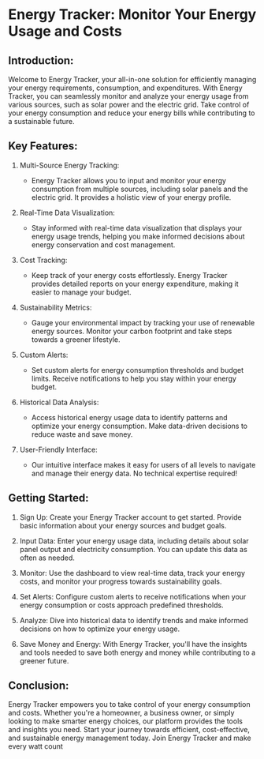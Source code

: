 
# Energy Tracker: Monitor Your Energy Usage and Costs 


## Introduction:

Welcome to Energy Tracker, your all-in-one solution for efficiently managing your energy requirements, consumption, and expenditures. With Energy Tracker, you can seamlessly monitor and analyze your energy usage from various sources, such as solar power and the electric grid. Take control of your energy consumption and reduce your energy bills while contributing to a sustainable future.

## Key Features:

1. Multi-Source Energy Tracking:
   - Energy Tracker allows you to input and monitor your energy consumption from multiple sources, including solar panels and the electric grid. It provides a holistic view of your energy profile.

2. Real-Time Data Visualization:
   - Stay informed with real-time data visualization that displays your energy usage trends, helping you make informed decisions about energy conservation and cost management.

3. Cost Tracking:
   - Keep track of your energy costs effortlessly. Energy Tracker provides detailed reports on your energy expenditure, making it easier to manage your budget.

4. Sustainability Metrics:
   - Gauge your environmental impact by tracking your use of renewable energy sources. Monitor your carbon footprint and take steps towards a greener lifestyle.

5. Custom Alerts:
   - Set custom alerts for energy consumption thresholds and budget limits. Receive notifications to help you stay within your energy budget.

6. Historical Data Analysis:
   - Access historical energy usage data to identify patterns and optimize your energy consumption. Make data-driven decisions to reduce waste and save money.

7. User-Friendly Interface:
   - Our intuitive interface makes it easy for users of all levels to navigate and manage their energy data. No technical expertise required!

## Getting Started:

1. Sign Up: Create your Energy Tracker account to get started. Provide basic information about your energy sources and budget goals.

2. Input Data: Enter your energy usage data, including details about solar panel output and electricity consumption. You can update this data as often as needed.

3. Monitor: Use the dashboard to view real-time data, track your energy costs, and monitor your progress towards sustainability goals.

4. Set Alerts: Configure custom alerts to receive notifications when your energy consumption or costs approach predefined thresholds.

5. Analyze: Dive into historical data to identify trends and make informed decisions on how to optimize your energy usage.

6. Save Money and Energy: With Energy Tracker, you'll have the insights and tools needed to save both energy and money while contributing to a greener future.

## Conclusion:

Energy Tracker empowers you to take control of your energy consumption and costs. Whether you're a homeowner, a business owner, or simply looking to make smarter energy choices, our platform provides the tools and insights you need. Start your journey towards efficient, cost-effective, and sustainable energy management today. Join Energy Tracker and make every watt count

